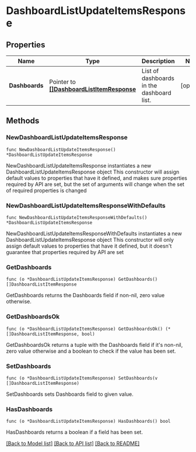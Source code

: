 # DashboardListUpdateItemsResponse

## Properties

Name | Type | Description | Notes
------------ | ------------- | ------------- | -------------
**Dashboards** | Pointer to [**[]DashboardListItemResponse**](DashboardListItemResponse.md) | List of dashboards in the dashboard list. | [optional] 

## Methods

### NewDashboardListUpdateItemsResponse

`func NewDashboardListUpdateItemsResponse() *DashboardListUpdateItemsResponse`

NewDashboardListUpdateItemsResponse instantiates a new DashboardListUpdateItemsResponse object
This constructor will assign default values to properties that have it defined,
and makes sure properties required by API are set, but the set of arguments
will change when the set of required properties is changed

### NewDashboardListUpdateItemsResponseWithDefaults

`func NewDashboardListUpdateItemsResponseWithDefaults() *DashboardListUpdateItemsResponse`

NewDashboardListUpdateItemsResponseWithDefaults instantiates a new DashboardListUpdateItemsResponse object
This constructor will only assign default values to properties that have it defined,
but it doesn't guarantee that properties required by API are set

### GetDashboards

`func (o *DashboardListUpdateItemsResponse) GetDashboards() []DashboardListItemResponse`

GetDashboards returns the Dashboards field if non-nil, zero value otherwise.

### GetDashboardsOk

`func (o *DashboardListUpdateItemsResponse) GetDashboardsOk() (*[]DashboardListItemResponse, bool)`

GetDashboardsOk returns a tuple with the Dashboards field if it's non-nil, zero value otherwise
and a boolean to check if the value has been set.

### SetDashboards

`func (o *DashboardListUpdateItemsResponse) SetDashboards(v []DashboardListItemResponse)`

SetDashboards sets Dashboards field to given value.

### HasDashboards

`func (o *DashboardListUpdateItemsResponse) HasDashboards() bool`

HasDashboards returns a boolean if a field has been set.


[[Back to Model list]](../README.md#documentation-for-models) [[Back to API list]](../README.md#documentation-for-api-endpoints) [[Back to README]](../README.md)


